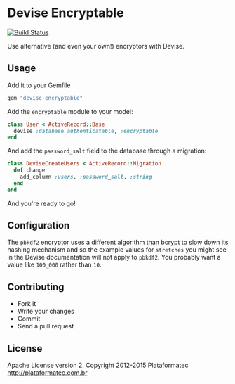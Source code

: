 # Devise Encryptable

[![Build Status](https://api.travis-ci.org/plataformatec/devise-encryptable.png)](https://travis-ci.org/plataformatec/devise-encryptable)

Use alternative (and even your own!) encryptors with Devise.

## Usage

Add it to your Gemfile

```ruby
gem "devise-encryptable"
```

Add the `encryptable` module to your model:

```ruby
class User < ActiveRecord::Base
  devise :database_authenticatable, :encryptable
end
```

And add the `password_salt` field to the database through a migration:


```ruby
class DeviseCreateUsers < ActiveRecord::Migration
  def change
    add_column :users, :password_salt, :string
  end
end
```

And you're ready to go!

## Configuration

The `pbkdf2` encryptor uses a different algorithm than bcrypt to slow down its hashing mechanism and so the example
values for `stretches` you might see in the Devise documentation will not apply to `pbkdf2`. You probably
want a value like `100_000` rather than `10`.

## Contributing

* Fork it
* Write your changes
* Commit
* Send a pull request

## License

Apache License version 2. Copyright 2012-2015 Plataformatec http://plataformatec.com.br
